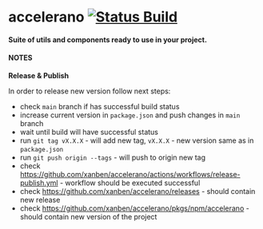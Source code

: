 # accelerano [![Status Build](https://github.com/xanben/accelerano/actions/workflows/build.yml/badge.svg)](https://github.com/xanben/accelerano/actions/workflows/build.yml)

#### Suite of utils and components ready to use in your project.

#### NOTES

**Release & Publish**

In order to release new version follow next steps:

* check `main` branch if has successful build status
* increase current version in `package.json` and push changes in `main` branch
* wait until build will have successful status
* run `git tag vX.X.X` - will add new tag, `vX.X.X` - new version same as in `package.json`
* run `git push origin --tags` - will push to origin new tag
* check https://github.com/xanben/accelerano/actions/workflows/release-publish.yml - workflow should
  be executed successful
* check https://github.com/xanben/accelerano/releases - should contain new release
* check https://github.com/xanben/accelerano/pkgs/npm/accelerano - should contain new version of the
  project
